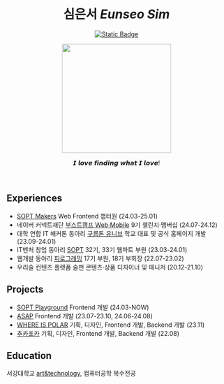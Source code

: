 <div align='center'>
  
# 심은서 *Eunseo Sim*
<a href="https://love2luck.vercel.app/"><img alt="Static Badge" src="https://img.shields.io/badge/%EB%B0%A9%EB%AA%85%EB%A1%9D%EC%9D%84_%EB%82%A8%EA%B2%A8%EB%B3%B4%EC%84%B8%EC%9A%94-green?style=for-the-badge&logo=stackexchange&logoColor=%23fff"></a>

<img src='https://github.com/user-attachments/assets/7193db16-095e-4da8-a9b2-e8388ec59389' height='250'/>

𝙄 𝙡𝙤𝙫𝙚 𝙛𝙞𝙣𝙙𝙞𝙣𝙜 𝙬𝙝𝙖𝙩 𝙄 𝙡𝙤𝙫𝙚!

</div>

<br/>

## Experiences
- [SOPT Makers](https://makers.sopt.org/) Web Frontend 챕터원 (24.03-25.01)
- 네이버 커넥트재단 [부스트캠프 Web·Mobile](https://boostcamp.connect.or.kr/program_wm.html) 9기 챌린지·멤버십 (24.07-24.12)
- 대학 연합 IT 해커톤 동아리 [구름톤 유니브](https://9oormthon.university/) 학교 대표 및 공식 홈페이지 개발 (23.09-24.01)
- IT벤처 창업 동아리 [SOPT](https://www.sopt.org/) 32기, 33기 웹파트 부원 (23.03-24.01)
- 웹개발 동아리 [피로그래밍](https://pirogramming.com/) 17기 부원, 18기 부회장 (22.07-23.02)
- 우리술 컨텐츠 플랫폼 술펀 콘텐츠·상품 디자이너 및 매니저 (20.12-21.10)

## Projects
- [SOPT Playground](https://playground.sopt.org/) Frontend 개발 (24.03-NOW)
- [ASAP](https://www.beginwithasap.com/) Frontend 개발 (23.07-23.10, 24.06-24.08)
- [WHERE IS POLAR](https://whereispolar.com) 기획, 디자인, Frontend 개발, Backend 개발 (23.11)
- [추카포카](https://github.com/Piro17-Project-Birthday/Piro17-Project-Birthday) 기획, 디자인, Frontend 개발, Backend 개발 (22.08)

## Education
서강대학교 [art&technology](https://creative.sogang.ac.kr/about/), 컴퓨터공학 복수전공
